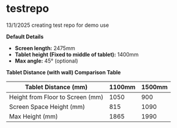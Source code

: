# testrepo
13/1/2025
creating test repo for demo use


**Default Details**  

- **Screen length:** 2475mm  
- **Tablet height (Fixed to middle of tablet):** 1400mm  
- **Max angle:** 45° (optional)  

**Tablet Distance (with wall) Comparison Table**  

| Tablet Distance (mm)             | 1100mm | 1500mm |
|----------------------------------|--------|--------|
| Height from Floor to Screen (mm) | 1050   | 900    |
| Screen Space Height (mm)         | 815    | 1090   |
| Max Height (mm)                  | 1865   | 1990   |
